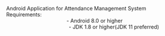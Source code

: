 Android Application for Attendance Management System\
Requirements:  
&emsp; &emsp;&emsp;&emsp;&emsp;&emsp;&emsp;&emsp;&emsp;&emsp;&emsp; - Android 8.0 or higher\
&emsp;&emsp;&emsp;&emsp;&emsp;&emsp;&emsp;&emsp;&emsp;&emsp;&emsp;&emsp;- JDK 1.8 or higher(JDK 11 preferred)
